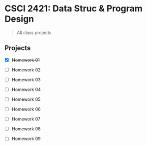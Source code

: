 # CSCI 2421: Data Struc & Program Design

> All class projects

## Projects

- [X] ~~Homework 01~~
- [ ] Homework 02
- [ ] Homework 03
- [ ] Homework 04
- [ ] Homework 05
- [ ] Homework 06
- [ ] Homework 07
- [ ] Homework 08
- [ ] Homework 09

